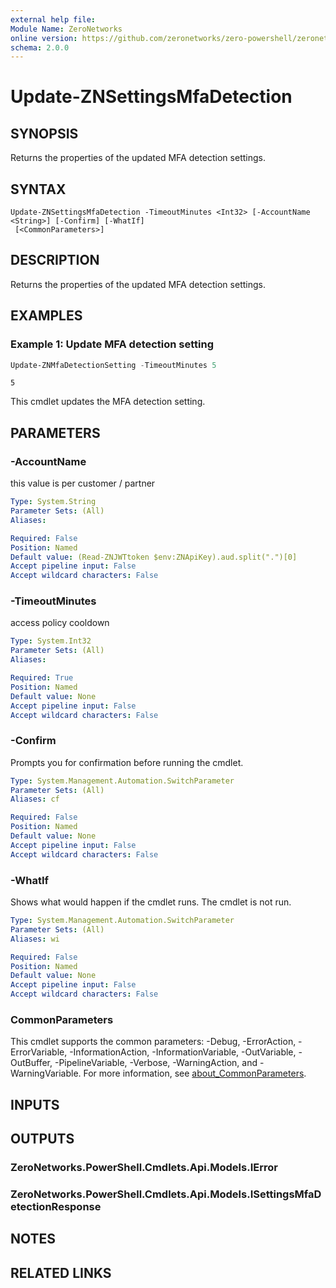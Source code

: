 ```yaml
---
external help file:
Module Name: ZeroNetworks
online version: https://github.com/zeronetworks/zero-powershell/zeronetworks/update-znsettingsmfadetection
schema: 2.0.0
---
```


# Update-ZNSettingsMfaDetection

## SYNOPSIS
Returns the properties of the updated MFA detection settings.

## SYNTAX

```
Update-ZNSettingsMfaDetection -TimeoutMinutes <Int32> [-AccountName <String>] [-Confirm] [-WhatIf]
 [<CommonParameters>]
```

## DESCRIPTION
Returns the properties of the updated MFA detection settings.

## EXAMPLES

### Example 1: Update MFA detection setting
```powershell
Update-ZNMfaDetectionSetting -TimeoutMinutes 5
```

```output
5
```

This cmdlet updates the MFA detection setting.

## PARAMETERS

### -AccountName
this value is per customer / partner

```yaml
Type: System.String
Parameter Sets: (All)
Aliases:

Required: False
Position: Named
Default value: (Read-ZNJWTtoken $env:ZNApiKey).aud.split(".")[0]
Accept pipeline input: False
Accept wildcard characters: False
```

### -TimeoutMinutes
access policy cooldown

```yaml
Type: System.Int32
Parameter Sets: (All)
Aliases:

Required: True
Position: Named
Default value: None
Accept pipeline input: False
Accept wildcard characters: False
```

### -Confirm
Prompts you for confirmation before running the cmdlet.

```yaml
Type: System.Management.Automation.SwitchParameter
Parameter Sets: (All)
Aliases: cf

Required: False
Position: Named
Default value: None
Accept pipeline input: False
Accept wildcard characters: False
```

### -WhatIf
Shows what would happen if the cmdlet runs.
The cmdlet is not run.

```yaml
Type: System.Management.Automation.SwitchParameter
Parameter Sets: (All)
Aliases: wi

Required: False
Position: Named
Default value: None
Accept pipeline input: False
Accept wildcard characters: False
```

### CommonParameters
This cmdlet supports the common parameters: -Debug, -ErrorAction, -ErrorVariable, -InformationAction, -InformationVariable, -OutVariable, -OutBuffer, -PipelineVariable, -Verbose, -WarningAction, and -WarningVariable. For more information, see [about_CommonParameters](http://go.microsoft.com/fwlink/?LinkID=113216).

## INPUTS

## OUTPUTS

### ZeroNetworks.PowerShell.Cmdlets.Api.Models.IError

### ZeroNetworks.PowerShell.Cmdlets.Api.Models.ISettingsMfaDetectionResponse

## NOTES

## RELATED LINKS

